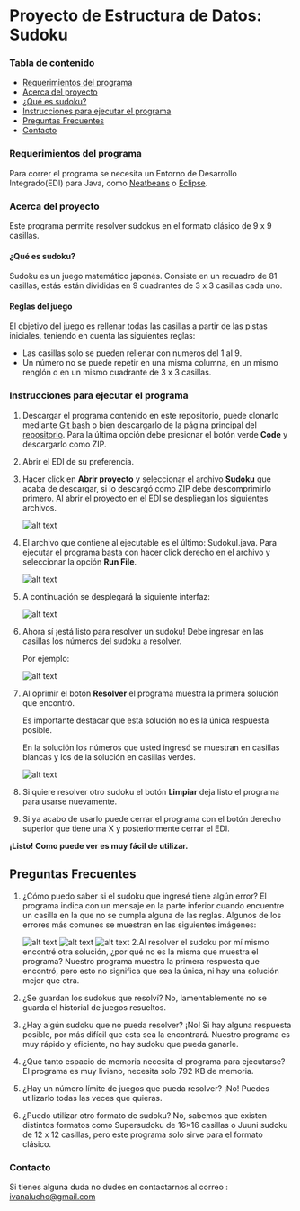 # Proyecto de Estructura de Datos: Sudoku

### Tabla de contenido
* [Requerimientos del programa](https://github.com/IvanaLuBE/Sudoku/blob/master/README.md#requerimientos-del-programa)
* [Acerca del proyecto](https://github.com/IvanaLuBE/Sudoku/blob/master/README.md#acerca-del-proyecto)
* [¿Qué es sudoku?](https://github.com/IvanaLuBE/Sudoku/blob/master/README.md#qu%C3%A9-es-sudoku)
* [Instrucciones para ejecutar el programa](https://github.com/IvanaLuBE/Sudoku/blob/master/README.md#instrucciones-para-ejecutar-el-programa)
* [Preguntas Frecuentes](https://github.com/IvanaLuBE/Sudoku/blob/master/README.md#preguntas-frecuentes)
* [Contacto](https://github.com/IvanaLuBE/Sudoku/blob/master/README.md#contacto)

### Requerimientos del programa
Para correr el programa se necesita un Entorno de Desarrollo Integrado(EDI) para Java, como [Neatbeans](https://netbeans.org/images_www/v6/download/community/8.2/) o [Eclipse](https://www.eclipse.org/downloads/).

### Acerca del proyecto
Este programa permite resolver sudokus en el formato clásico de 9 x 9 casillas.

#### ¿Qué es sudoku?

Sudoku es un juego matemático japonés. Consiste en un recuadro de 81 casillas, estás están divididas en 9 cuadrantes de 3 x 3 casillas cada uno.
#### Reglas del juego
El objetivo del juego es rellenar todas las casillas a partir de las pistas iniciales, teniendo en cuenta las siguientes reglas:
* Las casillas solo se pueden rellenar con numeros del 1 al 9.
* Un número no se puede repetir en una misma columna, en un mismo renglón o en un mismo cuadrante de 3 x 3 casillas.


### Instrucciones para ejecutar el programa
1. Descargar el programa contenido en este repositorio, puede clonarlo mediante [Git bash](https://git-scm.com/book/en/v2/Git-Basics-Getting-a-Git-Repository) 
o bien descargarlo de la página principal del [repositorio](https://github.com/IvanaLuBE/Sudoku). Para la última opción debe presionar el botón verde **Code** y descargarlo como ZIP.
2. Abrir el EDI de su preferencia.
3. Hacer click en **Abrir proyecto** y seleccionar el archivo **Sudoku** que acaba de descargar, si lo descargó como ZIP debe descomprimirlo primero.
 Al abrir el proyecto en el EDI se despliegan los siguientes archivos.
  
   ![alt text](https://github.com/IvanaLuBE/Sudoku/blob/master/images/Directorio.PNG)

 4. El archivo que contiene al ejecutable es el último: SudokuI.java. Para ejecutar el programa basta con hacer click derecho en el archivo y seleccionar la opción **Run File**.
 
    ![alt text](https://github.com/IvanaLuBE/Sudoku/blob/master/images/RunFile.png)
 5. A continuación se desplegará la siguiente interfaz:
 
    ![alt text](https://github.com/IvanaLuBE/Sudoku/blob/master/images/Interfaz.png)
    
 6. Ahora sí ¡está listo para resolver un sudoku! Debe ingresar en las casillas los números del sudoku a resolver.
 
    Por ejemplo:
 
    ![alt text](https://github.com/IvanaLuBE/Sudoku/blob/master/images/SudokuSinResolver.png)
    
7. Al oprimir el botón **Resolver** el programa muestra la primera solución que encontró. 

   Es importante destacar que esta solución no es la única respuesta posible.

   En la solución los números que usted ingresó se muestran en casillas blancas y los de la solución en casillas verdes.
 
    ![alt text](https://github.com/IvanaLuBE/Sudoku/blob/master/images/SudokuResuelto.png)
8. Si quiere resolver otro sudoku el botón **Limpiar** deja listo el programa para usarse nuevamente.
9. Si ya acabo de usarlo puede cerrar el programa con el botón derecho superior que tiene una X y posteriormente cerrar el EDI.

 **¡Listo! Como puede ver es muy fácil de utilizar.**
 
 ## Preguntas Frecuentes
 1.  ¿Cómo puedo saber si el sudoku que ingresé tiene algún error?
     El programa indica con un mensaje en la parte inferior cuando encuentre un casilla en la que no se cumpla alguna de las reglas.
     Algunos de los errores más comunes se muestran en las siguientes imágenes:
     
     ![alt text](https://github.com/IvanaLuBE/Sudoku/blob/master/images/ErrorColumna.png)
     ![alt text](https://github.com/IvanaLuBE/Sudoku/blob/master/images/ErrorCuadrante.png)
     ![alt text](https://github.com/IvanaLuBE/Sudoku/blob/master/images/ErrorCaracterInvalido.png)
 2.Al resolver el sudoku por mí mismo encontré otra solución, ¿por qué no es la misma que muestra el programa?
    Nuestro programa muestra la primera respuesta que encontró, pero esto no significa que sea la única, ni hay una solución mejor que otra. 
 3. ¿Se guardan los sudokus que resolví?
    No, lamentablemente no se guarda el historial de juegos resueltos.
 4. ¿Hay algún sudoku que no pueda resolver?
    ¡No! Si hay alguna respuesta posible, por más difícil que esta sea la encontrará. Nuestro programa es muy rápido y eficiente, no hay sudoku que pueda ganarle.
 5. ¿Que tanto espacio de memoria necesita el programa para ejecutarse?
    El programa es muy liviano, necesita solo 792 KB de memoria.
 6. ¿Hay un número límite de juegos que pueda resolver?
    ¡No! Puedes utilizarlo todas las veces que quieras.
 7. ¿Puedo utilizar otro formato de sudoku?
     No, sabemos que existen distintos formatos como Supersudoku de 16×16 casillas o Juuni sudoku de 12 x 12 casillas, pero este programa solo sirve para el formato clásico.
 
    
 ### Contacto
 Si tienes alguna duda no dudes en contactarnos al correo : ivanalucho@gmail.com

    
